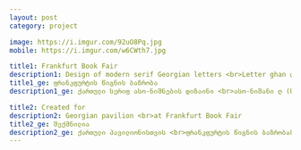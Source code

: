```yaml
---
layout: post
category: project

image: https://i.imgur.com/92uO8Pq.jpg
mobile: https://i.imgur.com/w6CWth7.jpg

title1: Frankfurt Book Fair
description1: Design of modern serif Georgian letters <br>Letter ghan ღ (U+10E6)
title1_ge: ფრანკფურტის წიგნის ბაზრობა
description1_ge: ქართული სერიფ ასო-ნიშნების დიზაინი <br>ასო-ნიშანი ღ (U+10E6)

title2: Created for
description2: Georgian pavilion <br>at Frankfurt Book Fair
title2_ge: შექმნილია
description2_ge: ქართული პავილიონისთვის <br>ფრანკფურტის წიგნის ბაზრობაზე
---
```

